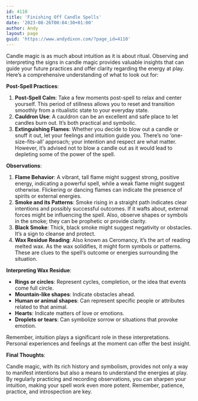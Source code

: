 ```yaml
---
id: 4110
title: 'Finishing Off Candle Spells'
date: '2023-08-26T00:04:30+01:00'
author: Andy
layout: page
guid: 'https://www.andydixon.com/?page_id=4110'
---
```


Candle magic is as much about intuition as it is about ritual. Observing and interpreting the signs in candle magic provides valuable insights that can guide your future practices and offer clarity regarding the energy at play. Here’s a comprehensive understanding of what to look out for:

**Post-Spell Practices**:

1. **Post-Spell Calm**: Take a few moments post-spell to relax and center yourself. This period of stillness allows you to reset and transition smoothly from a ritualistic state to your everyday state.
2. **Cauldron Use**: A cauldron can be an excellent and safe place to let candles burn out. It’s both practical and symbolic.
3. **Extinguishing Flames**: Whether you decide to blow out a candle or snuff it out, let your feelings and intuition guide you. There’s no ‘one-size-fits-all’ approach; your intention and respect are what matter. However, it’s advised not to blow a candle out as it would lead to depleting some of the power of the spell.

**Observations**:

1. **Flame Behavior**: A vibrant, tall flame might suggest strong, positive energy, indicating a powerful spell, while a weak flame might suggest otherwise. Flickering or dancing flames can indicate the presence of spirits or external energies.
2. **Smoke and its Patterns**: Smoke rising in a straight path indicates clear intentions and possibly successful outcomes. If it wafts about, external forces might be influencing the spell. Also, observe shapes or symbols in the smoke; they can be prophetic or provide clarity.
3. **Black Smoke**: Thick, black smoke might suggest negativity or obstacles. It’s a sign to cleanse and protect.
4. **Wax Residue Reading**: Also known as Ceromancy, it’s the art of reading melted wax. As the wax solidifies, it might form symbols or patterns. These are clues to the spell’s outcome or energies surrounding the situation.

**Interpreting Wax Residue**:

- **Rings or circles**: Represent cycles, completion, or the idea that events come full circle.
- **Mountain-like shapes**: Indicate obstacles ahead.
- **Human or animal shapes**: Can represent specific people or attributes related to that animal.
- **Hearts**: Indicate matters of love or emotions.
- **Droplets or tears**: Can symbolize sorrow or situations that provoke emotion.

Remember, intuition plays a significant role in these interpretations. Personal experiences and feelings at the moment can offer the best insight.

**Final Thoughts**:

Candle magic, with its rich history and symbolism, provides not only a way to manifest intentions but also a means to understand the energies at play. By regularly practicing and recording observations, you can sharpen your intuition, making your spell work even more potent. Remember, patience, practice, and introspection are key.